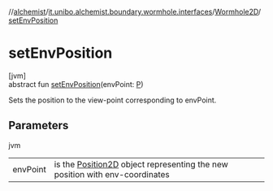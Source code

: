 //[alchemist](../../../index.md)/[it.unibo.alchemist.boundary.wormhole.interfaces](../index.md)/[Wormhole2D](index.md)/[setEnvPosition](set-env-position.md)

# setEnvPosition

[jvm]\
abstract fun [setEnvPosition](set-env-position.md)(envPoint: [P](../../it.unibo.alchemist.boundary.wormhole.implementation/-point-adapter/index.md))

Sets the position to the view-point corresponding to envPoint.

## Parameters

jvm

| | |
|---|---|
| envPoint | is the [Position2D](../../it.unibo.alchemist.model.interfaces/-position2-d/index.md) object representing the new position with env-coordinates |

